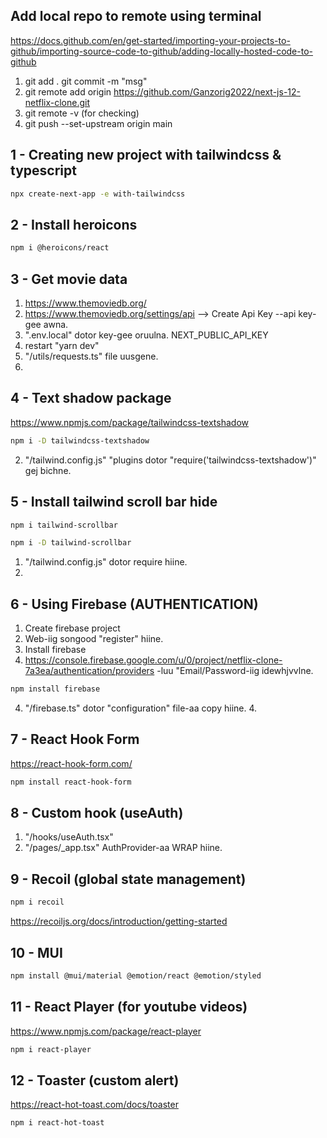 ## Add local repo to remote using terminal

https://docs.github.com/en/get-started/importing-your-projects-to-github/importing-source-code-to-github/adding-locally-hosted-code-to-github

1. git add . git commit -m "msg"
2. git remote add origin https://github.com/Ganzorig2022/next-js-12-netflix-clone.git
3. git remote -v (for checking)
4. git push --set-upstream origin main

## 1 - Creating new project with tailwindcss & typescript

```bash
npx create-next-app -e with-tailwindcss
```

## 2 - Install heroicons

```bash
npm i @heroicons/react
```

## 3 - Get movie data

1. https://www.themoviedb.org/
2. https://www.themoviedb.org/settings/api --> Create Api Key
   --api key-gee awna.
3. ".env.local" dotor key-gee oruulna. NEXT_PUBLIC_API_KEY
4. restart "yarn dev"
5. "/utils/requests.ts" file uusgene.
6.

## 4 - Text shadow package

https://www.npmjs.com/package/tailwindcss-textshadow

```bash
npm i -D tailwindcss-textshadow
```

2. "/tailwind.config.js" "plugins dotor "require('tailwindcss-textshadow')" gej bichne.

## 5 - Install tailwind scroll bar hide

```bash
npm i tailwind-scrollbar
```

```bash
npm i -D tailwind-scrollbar
```

1. "/tailwind.config.js" dotor require hiine.
2.

## 6 - Using Firebase (AUTHENTICATION)

1. Create firebase project
2. Web-iig songood "register" hiine.
3. Install firebase
4. https://console.firebase.google.com/u/0/project/netflix-clone-7a3ea/authentication/providers -luu "Email/Password-iig idewhjvvlne.

```bash
npm install firebase
```

4. "/firebase.ts" dotor "configuration" file-aa copy hiine. 4.

## 7 - React Hook Form

https://react-hook-form.com/

```bash
npm install react-hook-form
```

## 8 - Custom hook (useAuth)

1. "/hooks/useAuth.tsx"
2. "/pages/\_app.tsx" AuthProvider-aa WRAP hiine.

## 9 - Recoil (global state management)

```bash
npm i recoil
```

https://recoiljs.org/docs/introduction/getting-started

## 10 - MUI

```bash
npm install @mui/material @emotion/react @emotion/styled
```

## 11 - React Player (for youtube videos)

https://www.npmjs.com/package/react-player

```bash
npm i react-player
```

## 12 - Toaster (custom alert)

https://react-hot-toast.com/docs/toaster

```bash
npm i react-hot-toast
```
